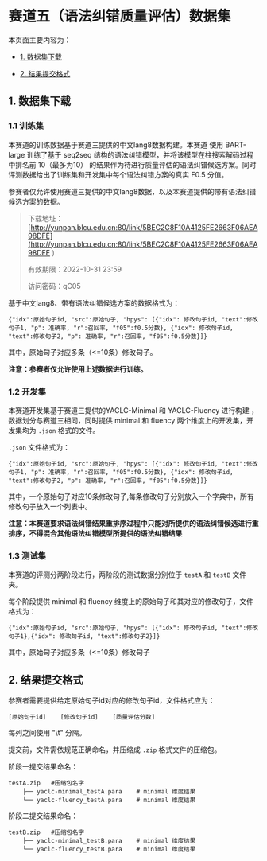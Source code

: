 # 赛道五（语法纠错质量评估）数据集

本页面主要内容为：

- [1. 数据集下载](#1-数据集下载)

- [2. 结果提交格式](#2-结果提交格式)

## 1. 数据集下载

### 1.1 训练集

本赛道的训练数据基于赛道三提供的中文lang8数据构建。本赛道 使用 BART-large 训练了基于 seq2seq 结构的语法纠错模型，并将该模型在柱搜索解码过程中排名前 10（最多为10） 的结果作为待进行质量评估的语法纠错候选方案。同时评测数据给出了训练集和开发集中每个语法纠错方案的真实 F0.5 分值。

参赛者仅允许使用赛道三提供的中文lang8数据，以及本赛道提供的带有语法纠错候选方案的数据。

> 下载地址：[http://yunpan.blcu.edu.cn:80/link/5BEC2C8F10A4125FE2663F06AEA98DFE](http://yunpan.blcu.edu.cn:80/link/5BEC2C8F10A4125FE2663F06AEA98DFE )
>
> 有效期限：2022-10-31 23:59
>
> 访问密码：qC05

基于中文lang8、带有语法纠错候选方案的数据格式为：

```
{"idx":原始句子id, "src":原始句子, "hpys": [{"idx": 修改句子id, "text":修改句子1, "p": 准确率, "r":召回率, "f05":f0.5分数}, {"idx": 修改句子id, "text":修改句子2, "p": 准确率, "r":召回率, "f05":f0.5分数}]}
```

其中，原始句子对应多条（<=10条）修改句子。

**注意：参赛者仅允许使用上述数据进行训练。**

### 1.2 开发集

本赛道开发集基于赛道三提供的YACLC-Minimal 和 YACLC-Fluency 进行构建 ，数据划分与赛道三相同，同时提供 minimal 和 fluency 两个维度上的开发集，开发集均为 `.json` 格式的文件。

`.json` 文件格式为：

```
{"idx":原始句子id, "src":原始句子, "hpys": [{"idx": 修改句子id, "text":修改句子1, "p": 准确率, "r":召回率, "f05":f0.5分数}, {"idx": 修改句子id, "text":修改句子2, "p": 准确率, "r":召回率, "f05":f0.5分数}]}
```

其中，一个原始句子对应10条修改句子,每条修改句子分别放入一个字典中，所有修改句子放入一个列表中。

**注意：本赛道要求语法纠错结果重排序过程中只能对所提供的语法纠错候选进行重排序，不得混合其他语法纠错模型所提供的语法纠错结果**

### 1.3 测试集

本赛道的评测分两阶段进行，两阶段的测试数据分别位于 `testA` 和 `testB` 文件夹。

每个阶段提供 minimal 和 fluency 维度上的原始句子和其对应的修改句子，文件格式为：

```
{"idx":原始句子id, "src":原始句子, "hpys": [{"idx": 修改句子id, "text":修改句子1},{"idx": 修改句子id, "text":修改句子2}]}
```

其中，原始句子对应多条（<=10条）修改句子

## 2. 结果提交格式

参赛者需要提供给定原始句子id对应的修改句子id，文件格式应为：

```
[原始句子id]    [修改句子id]    [质量评估分数]
```

每列之间使用 "\t" 分隔。

提交前，文件需依规范正确命名，并压缩成 `.zip` 格式文件的压缩包。

阶段一提交结果命名：

```
testA.zip	#压缩包名字
    ├── yaclc-minimal_testA.para	# minimal 维度结果
    └── yaclc-fluency_testA.para	# minimal 维度结果
```

阶段二提交结果命名：

```
testB.zip	#压缩包名字
    ├── yaclc-minimal_testB.para	# minimal 维度结果
    └── yaclc-fluency_testB.para	# minimal 维度结果
```
 
